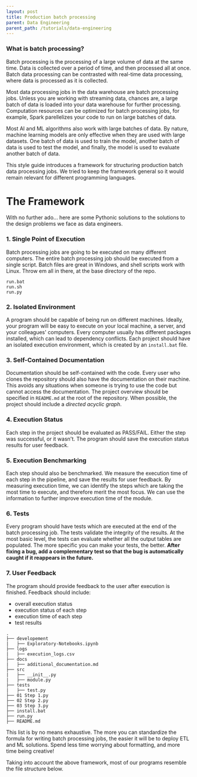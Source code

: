 ```yaml
---
layout: post
title: Production batch processing
parent: Data Engineering
parent_path: /tutorials/data-engineering
---
```


### What is batch processing?
Batch processing is the processing of a large volume of data at the same time. Data is collected over a period of time, and then processed all at once. Batch data processing can be contrasted with real-time data processing, where data is processed as it is collected.

Most data processing jobs in the data warehouse are batch processing jobs. Unless you are working with streaming data, chances are, a large batch of data is loaded into your data warehouse for further processing. Computation resources can be optimized for batch processing jobs, for example, Spark parellelizes your code to run on large batches of data.

Most AI and ML algorithms also work with large batches of data. By nature, machine learning models are only effective when they are used with large datasets. One batch of data is used to train the model, another batch of data is used to test the model, and finally, the model is used to evaluate another batch of data.

This style guide introduces a framework for structuring production batch data processing jobs. We tried to keep the framework general so it would remain relevant for different programming languages.

# **The Framework**
With no further ado... here are some Pythonic solutions to the solutions to the design problems we face as data engineers.

### 1. Single Point of Execution
Batch processing jobs are going to be executed on many different computers. The entire batch processing job should be executed from a single script. Batch files are great in Windows, and shell scripts work with Linux. Throw em all in there, at the base directory of the repo.

```
run.bat
run.sh
run.py
```

### 2. Isolated Environment
A program should be capable of being run on different machines. Ideally, your program will be easy to execute on your local machine, a server, and your colleagues' computers. Every computer usually has different packages installed, which can lead to dependency conflicts. Each project should have an isolated execution environment, which is created by an `install.bat` file.


### 3. Self-Contained Documentation
Documentation should be self-contained with the code. Every user who clones the repository should also have the documentation on their machine. This avoids any situations when someone is trying to use the code but cannot access the documentation. The project overview should be specified in `README.md` at the root of the repository. When possible, the project should include a *directed acyclic graph*.

### 4. Execution Status
Each step in the project should be evaluated as PASS/FAIL. Either the step was successful, or it wasn't. The program should save the execution status results for user feedback.

### 5. Execution Benchmarking
Each step should also be benchmarked. We measure the execution time of each step in the pipeline, and save the results for user feedback. By measuring execution time, we can identify the steps which are taking the most time to execute, and therefore merit the most focus. We can use the information to further improve execution time of the module.

### 6. Tests
Every program should have tests which are executed at the end of the batch processing job. The tests validate the integrity of the results. At the most basic level, the tests can evaluate whether all the output tables are populated. The more specific you can make your tests, the better. **After fixing a bug, add a complementary test so that the bug is automatically caught if it reappears in the future.**

### 7. User Feedback
The program should provide feedback to the user after execution is finished. Feedback should include:
* overall execution status
* execution status of each step
* execution time of each step
* test results

```
.
├── developement
|	├── Exploratory-Notebooks.ipynb
├── logs
|	├── execution_logs.csv
├── docs
|	├── additional_documentation.md
├── src
|	├── __init__.py
|	├── module.py
├── tests
|	├── test.py
├── 01 Step 1.py
├── 02 Step 2.py
├── 03 Step 3.py
├── install.bat
├── run.py
├── README.md
```

This list is by no means exhaustive. The more you can standardize the formula for writing batch processing jobs, the easier it will be to deploy ETL and ML solutions. Spend less time worrying about formatting, and more time being creative!

Taking into account the above framework, most of our programs resemble the file structure below.
